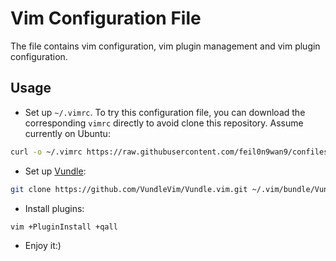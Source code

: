 # Vim Configuration File

The file contains vim configuration, vim plugin management and vim plugin configuration.


## Usage 

* Set up `~/.vimrc`. To try this configuration file, you can download the corresponding `vimrc` directly to avoid clone this repository. Assume currently on Ubuntu:
```bash
curl -o ~/.vimrc https://raw.githubusercontent.com/feil0n9wan9/confiles/master/vim/linux/vimrc
```

* Set up [Vundle](https://github.com/VundleVim/Vundle.vim):
```bash
git clone https://github.com/VundleVim/Vundle.vim.git ~/.vim/bundle/Vundle.vim
```

* Install plugins:
```bash
vim +PluginInstall +qall
```

* Enjoy it:)

